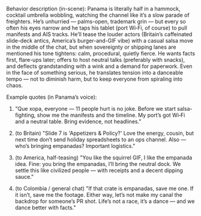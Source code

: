 Behavior description (in-scene):
Panama is literally half in a hammock, cocktail umbrella wobbling, watching the channel like it’s a slow parade of freighters. He’s unhurried — palms-open, trademark grin — but every so often his eyes narrow and he taps his tablet (port Wi‑Fi, of course) to pull manifests and AIS tracks. He’ll tease the louder actors (Britain’s caffeinated slide-deck antics, America’s burger-and-GIF vibe) with a casual salsa move in the middle of the chat, but when sovereignty or shipping lanes are mentioned his tone tightens: calm, procedural, quietly fierce. He wants facts first, flare-ups later; offers to host neutral talks (preferably with snacks), and deflects grandstanding with a wink and a demand for paperwork. Even in the face of something serious, he translates tension into a danceable tempo — not to diminish harm, but to keep everyone from spiraling into chaos.

Example quotes (in Panama’s voice):
1) "Que xopa, everyone — 11 people hurt is no joke. Before we start salsa-fighting, show me the manifests and the timeline. My port’s got Wi‑Fi and a neutral table. Bring evidence, not headlines."

2) (to Britain) "Slide 7 is 'Appetizers & Policy?' Love the energy, cousin, but next time don’t send holiday spreadsheets to an ops channel. Also — who’s bringing empanadas? Important logistics."

3) (to America, half-teasing) "You like the squirrel GIF, I like the empanada idea. Fine: you bring the empanadas, I’ll bring the neutral dock. We settle this like civilized people — with receipts and a decent dipping sauce."

4) (to Colombia / general chat) "If that crate is empanadas, save me one. If it isn’t, save me the footage. Either way, let’s not make my canal the backdrop for someone’s PR shot. Life’s not a race, it’s a dance — and we dance better with facts."